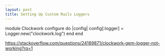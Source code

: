 ```yaml
---
layout: post
title: Setting Up Custom Rails Loggers
---
```

module Clockwork
  configure do |config|
    config[:logger] = Logger.new("clockwork.log")
  end
end

https://stackoverflow.com/questions/24189871/clockwork-gem-logger-not-working?rq=1